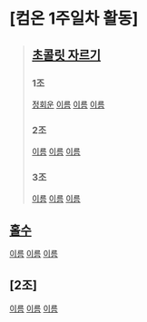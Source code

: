 # [컴온 1주일차 활동]

> ## [초콜릿 자르기](https://www.acmicpc.net/problem/2163)
>
> ### 1조
>
> [정회운](1조/bj2441_jhw.java) [이름](문제주소) [이름](문제주소) [이름](문제주소)
>
> ### 2조
>
> [이름](문제주소) [이름](문제주소) [이름](문제주소)
>
> ### 3조
>
> [이름](문제주소) [이름](문제주소) [이름](문제주소)

## [홀수](https://www.acmicpc.net/problem/2576)

[이름](문제주소) [이름](문제주소) [이름](문제주소)

## [2조]

[이름](문제주소) [이름](문제주소) [이름](문제주소)
